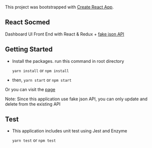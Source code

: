 This project was bootstrapped with [Create React App](https://github.com/facebook/create-react-app).

## React Socmed

Dashboard UI Front End with React & Redux + [fake json API](https://jsonplaceholder.typicode.com)

## Getting Started

- Install the packages. run this command in root directory

  `yarn install` or `npm install`

- then, `yarn start` or `npm start`

Or you can visit the [page]([bit.ly/kumparan-test]())

Note: Since this application use fake json API, you can only update and delete from the existing API

## Test

- This application includes unit test using Jest and Enzyme

  `yarn test` or `npm test`